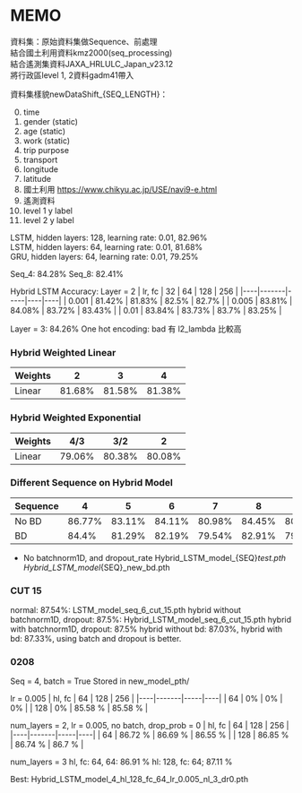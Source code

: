 # MEMO

資料集：原始資料集做Sequence、前處理<br>
結合國土利用資料kmz2000(seq_processing)<br>
結合遙測集資料JAXA_HRLULC_Japan_v23.12<br>
將行政區level 1, 2資料gadm41帶入<br>

資料集樣貌newDataShift_{SEQ_LENGTH}：<br>

0. time
1. gender (static)
2. age (static)
3. work (static)
4. trip purpose
5. transport
6. longitude
7. latitude
8. 國土利用 https://www.chikyu.ac.jp/USE/navi9-e.html
9.  遙測資料
10. level 1 y label
11. level 2 y label


LSTM, hidden layers: 128, learning rate: 0.01, 82.96% <br>
LSTM, hidden layers: 64, learning rate: 0.01, 81.68% <br>
GRU, hidden layers: 64, learning rate: 0.01, 79.25% <br>

Seq_4: 84.28%
Seq_8: 82.41%

Hybrid LSTM Accuracy: Layer = 2
| lr, fc | 32 | 64 | 128 | 256 |
|----|-------|-----|----|----|
| 0.001 | 81.42% | 81.83% | 82.5% | 82.7% |
| 0.005 | 83.81% | 84.08% | 83.72% | 83.43% |
| 0.01 | 83.84% | 83.73% | 83.7% | 83.25% |

Layer = 3: 84.26%
One hot encoding: bad
有 l2_lambda 比較高


### Hybrid Weighted Linear
| Weights | 2 | 3 | 4 |
|----|----|----|----|
| Linear | 81.68% | 81.58% | 81.38% |


### Hybrid Weighted Exponential
| Weights | 4/3 | 3/2 | 2 |
|----|----|----|----|
| Linear | 79.06% | 80.38% | 80.08% |


### Different Sequence on Hybrid Model
| Sequence | 4 | 5 | 6 | 7 | 8 | 9 |
| ----- | ----- |  ----- |  ----- |  ----- |  ----- |  ----- | 
| No BD | 86.77% | 83.11% | 84.11% | 80.98% | 84.45% | 80.58% |
| BD | 84.4% | 81.29% | 82.19% | 79.54% | 82.91% | 79.79% |
* No batchnorm1D, and dropout_rate
Hybrid_LSTM_model_{SEQ}_test.pth
Hybrid_LSTM_model_{SEQ}_new_bd.pth


### CUT 15
normal: 87.54%: LSTM_model_seq_6_cut_15.pth
hybrid without batchnorm1D, dropout: 87.5%: Hybrid_LSTM_model_seq_6_cut_15.pth
hybrid with batchnorm1D, dropout: 87.5%
hybrid without bd: 87.03%, hybrid with bd: 87.33%, using batch and dropout is better.


### 0208
Seq = 4, batch = True
Stored in new_model_pth/

lr = 0.005
| hl, fc | 64 | 128 | 256 |
|----|-------|-----|----|
| 64 | 0% | 0% | 0% | 
| 128 | 0% | 85.58 % | 85.58 % | 


num_layers = 2, lr = 0.005, no batch, drop_prob = 0
| hl, fc | 64 | 128 | 256 |
|----|-------|-----|----|
| 64 | 86.72 % | 86.69 % | 86.55 % |
| 128 | 86.85 % | 86.74 % | 86.7 % | 

num_layers = 3
hl, fc: 64, 64: 86.91 %
hl: 128, fc: 64; 87.11 %

Best: Hybrid_LSTM_model_4_hl_128_fc_64_lr_0.005_nl_3_dr0.pth